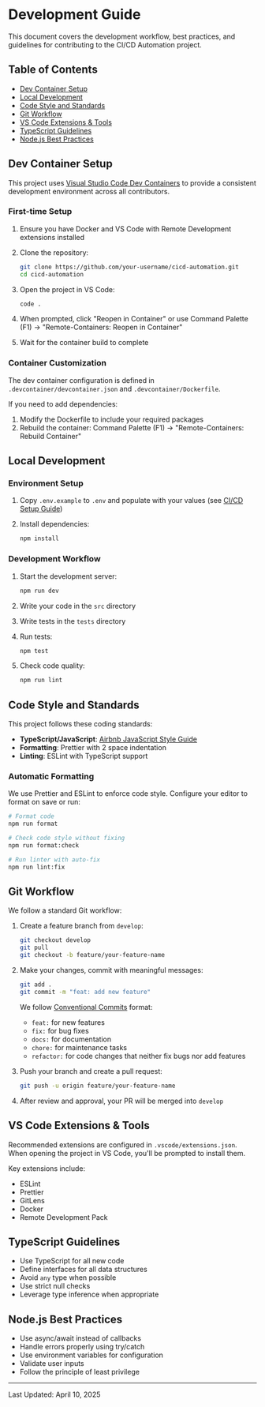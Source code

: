# Development Guide

This document covers the development workflow, best practices, and guidelines for contributing to the CI/CD Automation project.

## Table of Contents

- [Dev Container Setup](#dev-container-setup)
- [Local Development](#local-development)
- [Code Style and Standards](#code-style-and-standards)
- [Git Workflow](#git-workflow)
- [VS Code Extensions & Tools](#vs-code-extensions--tools)
- [TypeScript Guidelines](#typescript-guidelines)
- [Node.js Best Practices](#nodejs-best-practices)

## Dev Container Setup

This project uses [Visual Studio Code Dev Containers](https://code.visualstudio.com/docs/remote/containers) to provide a consistent development environment across all contributors.

### First-time Setup

1. Ensure you have Docker and VS Code with Remote Development extensions installed

2. Clone the repository:

   ```bash
   git clone https://github.com/your-username/cicd-automation.git
   cd cicd-automation
   ```

3. Open the project in VS Code:

   ```bash
   code .
   ```

4. When prompted, click "Reopen in Container" or use Command Palette (F1) → "Remote-Containers: Reopen in Container"

5. Wait for the container build to complete

### Container Customization

The dev container configuration is defined in `.devcontainer/devcontainer.json` and `.devcontainer/Dockerfile`.

If you need to add dependencies:

1. Modify the Dockerfile to include your required packages
2. Rebuild the container: Command Palette (F1) → "Remote-Containers: Rebuild Container"

## Local Development

### Environment Setup

1. Copy `.env.example` to `.env` and populate with your values (see [CI/CD Setup Guide](cicd-setup.md))

2. Install dependencies:

   ```bash
   npm install
   ```

### Development Workflow

1. Start the development server:

   ```bash
   npm run dev
   ```

2. Write your code in the `src` directory
3. Write tests in the `tests` directory
4. Run tests:

   ```bash
   npm test
   ```

5. Check code quality:

   ```bash
   npm run lint
   ```

## Code Style and Standards

This project follows these coding standards:

- **TypeScript/JavaScript**: [Airbnb JavaScript Style Guide](https://github.com/airbnb/javascript)
- **Formatting**: Prettier with 2 space indentation
- **Linting**: ESLint with TypeScript support

### Automatic Formatting

We use Prettier and ESLint to enforce code style. Configure your editor to format on save or run:

```bash
# Format code
npm run format

# Check code style without fixing
npm run format:check

# Run linter with auto-fix
npm run lint:fix
```

## Git Workflow

We follow a standard Git workflow:

1. Create a feature branch from `develop`:

   ```bash
   git checkout develop
   git pull
   git checkout -b feature/your-feature-name
   ```

2. Make your changes, commit with meaningful messages:

   ```bash
   git add .
   git commit -m "feat: add new feature"
   ```

   We follow [Conventional Commits](https://www.conventionalcommits.org/) format:
   - `feat:` for new features
   - `fix:` for bug fixes
   - `docs:` for documentation
   - `chore:` for maintenance tasks
   - `refactor:` for code changes that neither fix bugs nor add features

3. Push your branch and create a pull request:

   ```bash
   git push -u origin feature/your-feature-name
   ```

4. After review and approval, your PR will be merged into `develop`

## VS Code Extensions & Tools

Recommended extensions are configured in `.vscode/extensions.json`. When opening the project in VS Code, you'll be prompted to install them.

Key extensions include:

- ESLint
- Prettier
- GitLens
- Docker
- Remote Development Pack

## TypeScript Guidelines

- Use TypeScript for all new code
- Define interfaces for all data structures
- Avoid `any` type when possible
- Use strict null checks
- Leverage type inference when appropriate

## Node.js Best Practices

- Use async/await instead of callbacks
- Handle errors properly using try/catch
- Use environment variables for configuration
- Validate user inputs
- Follow the principle of least privilege

---

Last Updated: April 10, 2025
